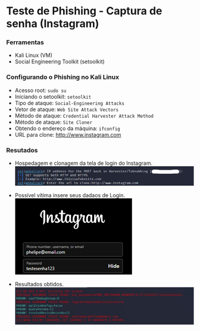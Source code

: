 # Teste de Phishing - Captura de senha (Instagram)

### Ferramentas

- Kali Linux (VM)
- Social Engineering Toolkit (setoolkit)

### Configurando o Phishing no Kali Linux

- Acesso root: ``` sudo su ```
- Iniciando o setoolkit: ``` setoolkit ```
- Tipo de ataque: ``` Social-Engineering Attacks ```
- Vetor de ataque: ``` Web Site Attack Vectors ```
- Método de ataque: ```Credential Harvester Attack Method ```
- Método de ataque: ``` Site Cloner ```
- Obtendo o endereço da máquina: ``` ifconfig ```
- URL para clone: http://www.instagram.com

### Resutados

- Hospedagem e clonagem da tela de login do Instagram.
![Alt text](./Clonagem-Phishing.png "Optional title")

- Possível vítima insere seus dadaos de Login.
![Alt text](./Form-Instagram.png "Optional title")

- Resultados obtidos.
![Alt text](./Print-Phishing.jpeg "Optional title")
